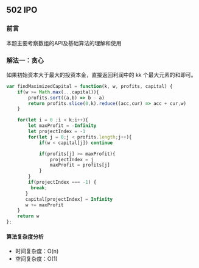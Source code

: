 ## 502 IPO

### 前言
本题主要考察数组的API及基础算法的理解和使用


### 解法一：贪心
如果初始资本大于最大的投资本金，直接返回利润中的 kk 个最大元素的和即可。
```js
var findMaximizedCapital = function(k, w, profits, capital) {
    if(w >= Math.max(...capital)){
        profits.sort((a,b) => b - a)
        return profits.slice(0,k).reduce((acc,cur) => acc + cur,w)
    }

    for(let i = 0 ;i < k;i++){
        let maxProfit = -Infinity
        let projectIndex = -1
        for(let j = 0;j < profits.length;j++){
            if(w < capital[j]) continue

            if(profits[j] >= maxProfit){
                projectIndex = j
                maxProfit = profits[j]
            }
        }
        if(projectIndex === -1) {
         break;
       }
       capital[projectIndex] = Infinity
       w += maxProfit
    }
    return w
};
```

#### 算法复杂度分析
- 时间复杂度：O(n)
- 空间复杂度：O(1) 
&nbsp;
    